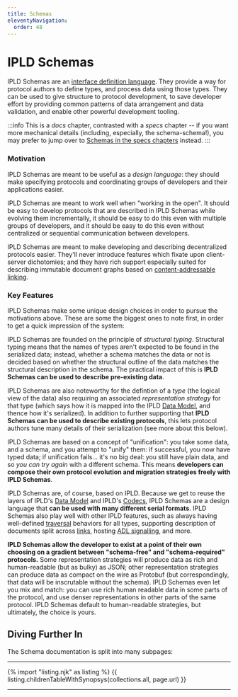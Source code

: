 ```yaml
---
title: Schemas
eleventyNavigation:
  order: 48
---
```


IPLD Schemas
============

IPLD Schemas are an [interface definition language](https://en.wikipedia.org/wiki/Interface_description_language).
They provide a way for protocol authors to define types, and process data using those types.
They can be used to give structure to protocol development,
to save developer effort by providing common patterns of data arrangement and data validation,
and enable other powerful development tooling.

:::info
This is a _docs_ chapter, contrasted with a _specs_ chapter -- if you want more mechanical details
(including, especially, the schema-schema!),
you may prefer to jump over to [Schemas in the specs chapters](/specs/schemas/) instead.
:::

### Motivation

IPLD Schemas are meant to be useful as a _design language_: they should make specifying protocols and coordinating groups of developers and their applications easier.

IPLD Schemas are meant to work well when "working in the open".
It should be easy to develop protocols that are described in IPLD Schemas
while evolving them incrementally,
it should be easy to do this even with multiple groups of developers,
and it should be easy to do this even without centralized or sequential communication between developers.

IPLD Schemas are meant to make developing and describing decentralized protocols easier.
They'll never introduce features which fixate upon client-server dichotomies;
and they have rich support especially suited for describing immutable document graphs based
on [content-addressable](/glossary/#content-addressing) [linking](/glossary/#link).

### Key Features

IPLD Schemas make some unique design choices in order to pursue the motivations above.
These are some the biggest ones to note first, in order to get a quick impression of the system:

IPLD Schemas are founded on the principle of _structural typing_.
Structural typing means that the names of types aren't expected to be found in the serialized data;
instead, whether a schema matches the data or not is decided based on whether the structural outline of the data matches the structural description in the schema.
The practical impact of this is **IPLD Schemas can be used to describe pre-existing data**.

IPLD Schemas are also noteworthy for the defintion of a _type_ (the logical view of the data)
also requiring an associated _representation strategy_ for that type (which says how it is mapped into the IPLD [Data Model](/docs/data-model), and thence how it's serialized).
In addition to further supporting that **IPLD Schemas can be used to describe existing protocols**,
this lets protocol authors tune many details of their serialization (see more about this below).

IPLD Schemas are based on a concept of "unification": you take some data, and a schema,
and you attempt to "unify" them:
if successful, you now have typed data;
if unification fails... it's no big deal: you still have plain data,
and so _you can try again_ with a different schema.
This means **developers can compose their own protocol evolution and migration strategies freely with IPLD Schemas**.

IPLD Schemas are, of course, based on IPLD.
Because we get to reuse the layers of IPLD's [Data Model](/docs/data-model/) and IPLD's [Codecs](/docs/codecs/),
IPLD Schemas are a design language that **can be used with many different serial formats**.
IPLD Schemas also play well with other IPLD features,
such as always having well-defined [traversal](/docs/data-model/traversal) behaviors for all types,
supporting description of documents split across [links](/glossary/#link),
hosting [ADL signalling](./features/indicating-adls/), and more.

**IPLD Schemas allow the developer to exist at a point of their own choosing on
a gradient between "schema-free" and "schema-required" protocols.**
Some representation strategies will produce data as rich and human-readable (but as bulky) as JSON;
other representation strategies can produce data as compact on the wire as Protobuf
(but correspondingly, that data will be inscrutable without the schema).
IPLD Schemas even let you mix and match:
you can use rich human readable data in some parts of the protocol,
and use denser representations in other parts of the same protocol.
IPLD Schemas default to human-readable strategies, but ultimately,
the choice is yours.


Diving Further In
-----------------

The Schema documentation is split into many subpages:

---

{% import "listing.njk" as listing %}
{{ listing.childrenTableWithSynopsys(collections.all, page.url) }}

---
